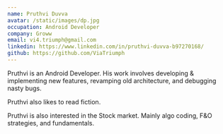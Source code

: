 ```yaml
---
name: Pruthvi Duvva
avatar: /static/images/dp.jpg
occupation: Android Developer
company: Groww
email: vi4.triumph@gmail.com
linkedin: https://www.linkedin.com/in/pruthvi-duvva-b97270168/
github: https://github.com/ViaTriumph
---
```


Pruthvi is an Android Developer. His work involves developing & implementing new features, revamping old architecture, and debugging nasty bugs.

Pruthvi also likes to read fiction.

Pruthvi is also interested in the Stock market. Mainly algo coding, F&O strategies, and fundamentals.
